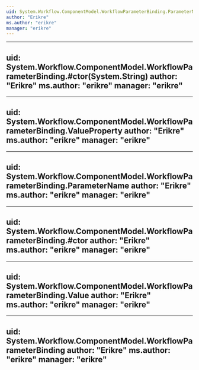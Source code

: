 ```yaml
---
uid: System.Workflow.ComponentModel.WorkflowParameterBinding.ParameterNameProperty
author: "Erikre"
ms.author: "erikre"
manager: "erikre"
---
```


---
uid: System.Workflow.ComponentModel.WorkflowParameterBinding.#ctor(System.String)
author: "Erikre"
ms.author: "erikre"
manager: "erikre"
---

---
uid: System.Workflow.ComponentModel.WorkflowParameterBinding.ValueProperty
author: "Erikre"
ms.author: "erikre"
manager: "erikre"
---

---
uid: System.Workflow.ComponentModel.WorkflowParameterBinding.ParameterName
author: "Erikre"
ms.author: "erikre"
manager: "erikre"
---

---
uid: System.Workflow.ComponentModel.WorkflowParameterBinding.#ctor
author: "Erikre"
ms.author: "erikre"
manager: "erikre"
---

---
uid: System.Workflow.ComponentModel.WorkflowParameterBinding.Value
author: "Erikre"
ms.author: "erikre"
manager: "erikre"
---

---
uid: System.Workflow.ComponentModel.WorkflowParameterBinding
author: "Erikre"
ms.author: "erikre"
manager: "erikre"
---
